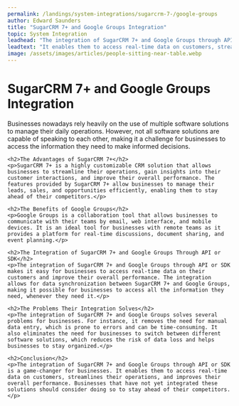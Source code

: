 ```yaml
---
permalink: /landings/system-integrations/sugarcrm-7-/google-groups
author: Edward Saunders
title: "SugarCRM 7+ and Google Groups Integration"
topic: System Integration
leadhead: "The integration of SugarCRM 7+ and Google Groups through API or SDK is a game-changer for businesses"
leadtext: "It enables them to access real-time data on customers, streamlines their operations, and improves their overall performance. Businesses that have not yet integrated these solutions should consider doing so to stay ahead of their competitors."
image: /assets/images/articles/people-sitting-near-table.webp
---
```

<div class="arttext">	<h1>SugarCRM 7+ and Google Groups Integration</h1>
	<p>Businesses nowadays rely heavily on the use of multiple software solutions to manage their daily operations. However, not all software solutions are capable of speaking to each other, making it a challenge for businesses to access the information they need to make informed decisions.</p>

	<h2>The Advantages of SugarCRM 7+</h2>
	<p>SugarCRM 7+ is a highly customizable CRM solution that allows businesses to streamline their operations, gain insights into their customer interactions, and improve their overall performance. The features provided by SugarCRM 7+ allow businesses to manage their leads, sales, and opportunities efficiently, enabling them to stay ahead of their competitors.</p>

	<h2>The Benefits of Google Groups</h2>
	<p>Google Groups is a collaboration tool that allows businesses to communicate with their teams by email, web interface, and mobile devices. It is an ideal tool for businesses with remote teams as it provides a platform for real-time discussions, document sharing, and event planning.</p>

	<h2>The Integration of SugarCRM 7+ and Google Groups Through API or SDK</h2>
	<p>The integration of SugarCRM 7+ and Google Groups through API or SDK makes it easy for businesses to access real-time data on their customers and improve their overall performance. The integration allows for data synchronization between SugarCRM 7+ and Google Groups, making it possible for businesses to access all the information they need, whenever they need it.</p>

	<h2>The Problems Their Integration Solves</h2>
	<p>The integration of SugarCRM 7+ and Google Groups solves several problems for businesses. For instance, it removes the need for manual data entry, which is prone to errors and can be time-consuming. It also eliminates the need for businesses to switch between different software solutions, which reduces the risk of data loss and helps businesses to stay organized.</p>

	<h2>Conclusion</h2>
	<p>The integration of SugarCRM 7+ and Google Groups through API or SDK is a game-changer for businesses. It enables them to access real-time data on customers, streamlines their operations, and improves their overall performance. Businesses that have not yet integrated these solutions should consider doing so to stay ahead of their competitors.</p>
</div>
